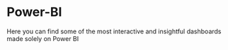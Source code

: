 # Power-BI
Here you can find some of the most interactive and insightful dashboards made solely on Power BI
